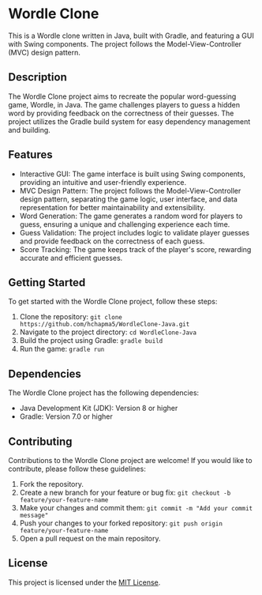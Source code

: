 # Wordle Clone

This is a Wordle clone written in Java, built with Gradle, and featuring a GUI with Swing components. The project follows the Model-View-Controller (MVC) design pattern.

## Description

The Wordle Clone project aims to recreate the popular word-guessing game, Wordle, in Java. The game challenges players to guess a hidden word by providing feedback on the correctness of their guesses. The project utilizes the Gradle build system for easy dependency management and building.

## Features

- Interactive GUI: The game interface is built using Swing components, providing an intuitive and user-friendly experience.
- MVC Design Pattern: The project follows the Model-View-Controller design pattern, separating the game logic, user interface, and data representation for better maintainability and extensibility.
- Word Generation: The game generates a random word for players to guess, ensuring a unique and challenging experience each time.
- Guess Validation: The project includes logic to validate player guesses and provide feedback on the correctness of each guess.
- Score Tracking: The game keeps track of the player's score, rewarding accurate and efficient guesses.

## Getting Started

To get started with the Wordle Clone project, follow these steps:

1. Clone the repository: `git clone https://github.com/hchapma5/WordleClone-Java.git`
2. Navigate to the project directory: `cd WordleClone-Java`
3. Build the project using Gradle: `gradle build`
4. Run the game: `gradle run`

## Dependencies

The Wordle Clone project has the following dependencies:

- Java Development Kit (JDK): Version 8 or higher
- Gradle: Version 7.0 or higher

## Contributing

Contributions to the Wordle Clone project are welcome! If you would like to contribute, please follow these guidelines:

1. Fork the repository.
2. Create a new branch for your feature or bug fix: `git checkout -b feature/your-feature-name`
3. Make your changes and commit them: `git commit -m "Add your commit message"`
4. Push your changes to your forked repository: `git push origin feature/your-feature-name`
5. Open a pull request on the main repository.

## License

This project is licensed under the [MIT License](LICENSE).

